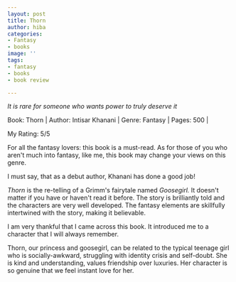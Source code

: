 ```yaml
---
layout: post
title: Thorn
author: hiba
categories:
- Fantasy
- books
image: ''
tags:
- fantasy
- books
- book review

---
```

_It is rare for someone who wants power to truly deserve it_

Book: Thorn | Author: Intisar Khanani | Genre: Fantasy | Pages: 500 |

My Rating: 5/5

For all the fantasy lovers: this book is a must-read. As for those of you who aren't much into fantasy, like me, this book may change your views on this genre.

I must say, that as a debut author, Khanani has done a good job!

_Thorn_ is the re-telling of a Grimm's fairytale named _Goosegirl._ It doesn't matter if you have or haven't read it before. The story is brilliantly told and the characters are very well developed. The fantasy elements are skillfully intertwined with the story, making it believable. 

I am very thankful that I came across this book. It introduced me to a character that I will always remember. 

Thorn, our princess and goosegirl, can be related to the typical teenage girl who is socially-awkward, struggling with identity crisis and self-doubt. She is kind and understanding, values friendship over luxuries. Her character is so genuine that we feel instant love for her. 